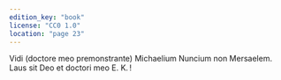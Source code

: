 ```yaml
---
edition_key: "book"
license: "CC0 1.0"
location: "page 23"
---
```

Vidi (doctore meo premonstrante) Michaelium
Nuncium non Mersaelem. Laus sit Deo et doctori meo E. K. !
